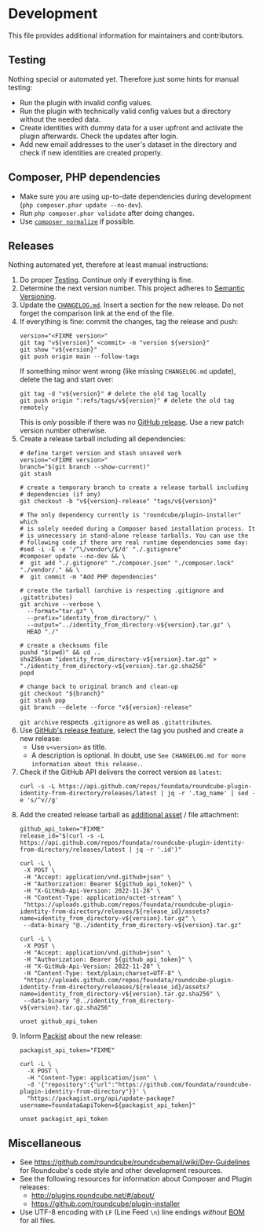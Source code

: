 # Development

This file provides additional information for maintainers and contributors.


## Testing

Nothing special or automated yet. Therefore just some hints for manual testing:

* Run the plugin with invalid config values.
* Run the plugin with technically valid config values but a directory without the needed data.
* Create identities with dummy data for a user upfront and activate the plugin afterwards. Check the updates after login.
* Add new email addresses to the user's dataset in the directory and check if new identities are created properly.


## Composer, PHP dependencies

* Make sure you are using up-to-date dependencies during development (`php composer.phar update --no-dev`).
* Run `php composer.phar validate` after doing changes.
* Use [`composer normalize`](https://github.com/ergebnis/composer-normalize) if possible.


## Releases

Nothing automated yet, therefore at least manual instructions:

1. Do proper [Testing](#testing). Continue only if everything is fine.
2. Determine the next version number. This project adheres to [Semantic Versioning](https://semver.org/spec/v2.0.0.html).
3. Update the [`CHANGELOG.md`](./CHANGELOG.md). Insert a section for the new release. Do not forget the comparison link at the end of the file.
4. If everything is fine: commit the changes, tag the release and push:
   ```console
   version="<FIXME version>"
   git tag "v${version}" <commit> -m "version ${version}"
   git show "v${version}"
   git push origin main --follow-tags
   ```
   If something minor went wrong (like missing `CHANGELOG.md` update), delete the tag and start over:
   ```console
   git tag -d "v${version}" # delete the old tag locally
   git push origin ":refs/tags/v${version}" # delete the old tag remotely
   ```
   This is *only* possible if there was no [GitHub release](https://github.com/foundata/roundcube-plugin-identity-from-directory/releases/). Use a new patch version number otherwise.
5. Create a release tarball including all dependencies:
   ```console
   # define target version and stash unsaved work
   version="<FIXME version>"
   branch="$(git branch --show-current)"
   git stash

   # create a temporary branch to create a release tarball including
   # dependencies (if any)
   git checkout -b "v${version}-release" "tags/v${version}"

   # The only dependency currently is "roundcube/plugin-installer" which
   # is solely needed during a Composer based installation process. It
   # is unnecessary in stand-alone release tarballs. You can use the
   # following code if there are real runtime dependencies some day:
   #sed -i -E -e '/^\/vendor\/$/d' "./.gitignore"
   #composer update --no-dev && \
   #  git add "./.gitignore" "./composer.json" "./composer.lock" "./vendor/." && \
   #  git commit -m "Add PHP dependencies"

   # create the tarball (archive is respecting .gitignore and .gitattributes)
   git archive --verbose \
     --format="tar.gz" \
     --prefix="identity_from_directory/" \
     --output="../identity_from_directory-v${version}.tar.gz" \
     HEAD "./"

   # create a checksums file
   pushd "$(pwd)" && cd ..
   sha256sum "identity_from_directory-v${version}.tar.gz" > "./identity_from_directory-v${version}.tar.gz.sha256"
   popd

   # change back to original branch and clean-up
   git checkout "${branch}"
   git stash pop
   git branch --delete --force "v${version}-release"
   ```
   `git archive` respects `.gitignore` as well as `.gitattributes`.
6. Use [GitHub's release feature](https://github.com/foundata/roundcube-plugin-identity-from-directory/releases/new), select the tag you pushed and create a new release:
   * Use `v<version>` as title.
   * A description is optional. In doubt, use `See CHANGELOG.md for more information about this release.`.
7. Check if the GitHub API delivers the correct version as `latest`:
   ```console
   curl -s -L https://api.github.com/repos/foundata/roundcube-plugin-identity-from-directory/releases/latest | jq -r '.tag_name' | sed -e 's/^v//g'
   ```
8. Add the created release tarball as [additional asset](https://docs.github.com/en/enterprise-cloud@latest/rest/releases/assets#upload-a-release-asset) / file attachment:
   ```console
   github_api_token="FIXME"
   release_id="$(curl -s -L https://api.github.com/repos/foundata/roundcube-plugin-identity-from-directory/releases/latest | jq -r '.id')"

   curl -L \
    -X POST \
    -H "Accept: application/vnd.github+json" \
    -H "Authorization: Bearer ${github_api_token}" \
    -H "X-GitHub-Api-Version: 2022-11-28" \
    -H "Content-Type: application/octet-stream" \
    "https://uploads.github.com/repos/foundata/roundcube-plugin-identity-from-directory/releases/${release_id}/assets?name=identity_from_directory-v${version}.tar.gz" \
    --data-binary "@../identity_from_directory-v${version}.tar.gz"

   curl -L \
    -X POST \
    -H "Accept: application/vnd.github+json" \
    -H "Authorization: Bearer ${github_api_token}" \
    -H "X-GitHub-Api-Version: 2022-11-28" \
    -H "Content-Type: text/plain;charset=UTF-8" \
    "https://uploads.github.com/repos/foundata/roundcube-plugin-identity-from-directory/releases/${release_id}/assets?name=identity_from_directory-v${version}.tar.gz.sha256" \
    --data-binary "@../identity_from_directory-v${version}.tar.gz.sha256"

   unset github_api_token
   ```
9. Inform [Packist](https://packagist.org/) about the new release:
   ```console
   packagist_api_token="FIXME"

   curl -L \
     -X POST \
     -H "Content-Type: application/json" \
     -d '{"repository":{"url":"https://github.com/foundata/roundcube-plugin-identity-from-directory"}}' \
     "https://packagist.org/api/update-package?username=foundata&apiToken=${packagist_api_token}"

   unset packagist_api_token
   ```


## Miscellaneous

* See <https://github.com/roundcube/roundcubemail/wiki/Dev-Guidelines> for Roundcube's code style and other development resources.
* See the following resources for information about Composer and Plugin releases:
  * <http://plugins.roundcube.net/#/about/>
  * <https://github.com/roundcube/plugin-installer>
* Use UTF-8 encoding with `LF` (Line Feed `\n`) line endings *without* [BOM](https://en.wikipedia.org/wiki/Byte_order_mark) for all files.
